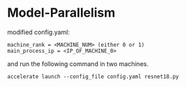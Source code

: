 # Model-Parallelism
modified config.yaml:
```
machine_rank = <MACHINE_NUM> (either 0 or 1)
main_process_ip = <IP_OF_MACHINE_0>
```
and run the following command in two machines.
```
accelerate launch --config_file config.yaml resnet18.py
```
